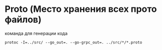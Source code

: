 # Proto (Место хранения всех прото файлов)

команда для генерации кода

    protoc -I=../src/ --go_out=. --go-grpc_out=. ../src/*/*.proto
